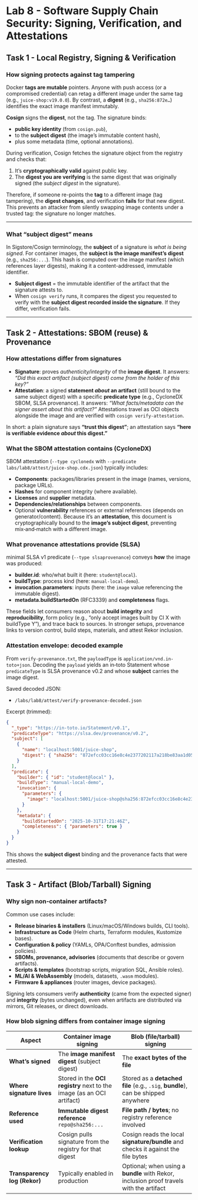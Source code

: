 # Lab 8 - Software Supply Chain Security: Signing, Verification, and Attestations

## Task 1 - Local Registry, Signing & Verification

### How signing protects against tag tampering

Docker **tags are mutable** pointers. Anyone with push access (or a compromised credential) can retag a different image under the same tag (e.g., `juice-shop:v19.0.0`). By contrast, a **digest** (e.g., `sha256:872e…`) identifies the exact image manifest immutably.

**Cosign** signs the **digest**, not the tag. The signature binds:
- **public key identity** (from `cosign.pub`),
- to the **subject digest** (the image’s immutable content hash),
- plus some metadata (time, optional annotations).

During verification, Cosign fetches the signature object from the registry and checks that:
1. It’s **cryptographically valid** against public key.
2. The **digest you are verifying** is the same digest that was originally signed (the *subject digest* in the signature).

Therefore, if someone re-points the **tag** to a different image (tag tampering), the **digest changes**, and verification **fails** for that new digest. This prevents an attacker from silently swapping image contents under a trusted tag: the signature no longer matches.

---

### What “subject digest” means

In Sigstore/Cosign terminology, the **subject** of a signature is *what is being signed*. For container images, the **subject is the image manifest’s digest** (e.g., `sha256:...`). This hash is computed over the image manifest (which references layer digests), making it a content-addressed, immutable identifier.

- **Subject digest** = the immutable identifier of the artifact that the signature attests to.
- When `cosign verify` runs, it compares the digest you requested to verify with the **subject digest recorded inside the signature**. If they differ, verification fails.

---

## Task 2 - Attestations: SBOM (reuse) & Provenance

### How attestations differ from signatures

- **Signature**: proves *authenticity/integrity* of the **image digest**. It answers: *“Did this exact artifact (subject digest) come from the holder of this key?”*
- **Attestation**: a signed **statement _about_ an artifact** (still bound to the same subject digest) with a specific **predicate type** (e.g., CycloneDX SBOM, SLSA provenance). It answers: *“What facts/metadata can the signer assert about this artifact?”* Attestations travel as OCI objects alongside the image and are verified with `cosign verify-attestation`.

In short: a plain signature says **“trust this digest”**; an attestation says **“here is verifiable evidence _about_ this digest.”**

### What the SBOM attestation contains (CycloneDX)

SBOM attestation (`--type cyclonedx` with `--predicate labs/lab8/attest/juice-shop.cdx.json`) typically includes:
- **Components**: packages/libraries present in the image (names, versions, package URLs).
- **Hashes** for component integrity (where available).
- **Licenses** and **supplier** metadata.
- **Dependencies/relationships** between components.
- Optional **vulnerability** references or external references (depends on generator/content).
Because it’s an **attestation**, this document is cryptographically bound to the **image’s subject digest**, preventing mix‑and‑match with a different image.

### What provenance attestations provide (SLSA)

minimal SLSA v1 predicate (`--type slsaprovenance`) conveys **how** the image was produced:
- **builder.id**: who/what built it (here: `student@local`).
- **buildType**: process kind (here: `manual-local-demo`).
- **invocation.parameters**: inputs (here: the `image` value referencing the immutable digest).
- **metadata.buildStartedOn** (RFC3339) and **completeness** flags.

These fields let consumers reason about **build integrity** and **reproducibility**, form policy (e.g., “only accept images built by CI X with buildType Y”), and trace back to sources. In stronger setups, provenance links to version control, build steps, materials, and attest Rekor inclusion.

### Attestation envelope: decoded example

From `verify-provenance.txt`, the `payloadType` is `application/vnd.in-toto+json`. Decoding the `payload` yields an in‑toto Statement whose `predicateType` is SLSA provenance v0.2 and whose **subject** carries the image digest.

Saved decoded JSON:
- `/labs/lab8/attest/verify-provenance-decoded.json`

Excerpt (trimmed):
```json
{
  "_type": "https://in-toto.io/Statement/v0.1",
  "predicateType": "https://slsa.dev/provenance/v0.2",
  "subject": [
    {
      "name": "localhost:5001/juice-shop",
      "digest": { "sha256": "872efcc03cc16e8c4e2377202117a218be83aa1d05eb22297b248a325b400bd7" }
    }
  ],
  "predicate": {
    "builder": { "id": "student@local" },
    "buildType": "manual-local-demo",
    "invocation": {
      "parameters": {
        "image": "localhost:5001/juice-shop@sha256:872efcc03cc16e8c4e2377202117a218be83aa1d05eb22297b248a325b400bd7"
      }
    },
    "metadata": {
      "buildStartedOn": "2025-10-31T17:21:46Z",
      "completeness": { "parameters": true }
    }
  }
}
```

This shows the **subject digest** binding and the provenance facts that were attested.

---

## Task 3 - Artifact (Blob/Tarball) Signing

### Why sign non‑container artifacts?

Common use cases include:
- **Release binaries & installers** (Linux/macOS/Windows builds, CLI tools).
- **Infrastructure as Code** (Helm charts, Terraform modules, Kustomize bases).
- **Configuration & policy** (YAMLs, OPA/Conftest bundles, admission policies).
- **SBOMs, provenance, advisories** (documents that describe or govern artifacts).
- **Scripts & templates** (bootstrap scripts, migration SQL, Ansible roles).
- **ML/AI & WebAssembly** (models, datasets, `.wasm` modules).
- **Firmware & appliances** (router images, device packages).

Signing lets consumers verify **authenticity** (came from the expected signer) and **integrity** (bytes unchanged), even when artifacts are distributed via mirrors, Git releases, or direct downloads.

### How blob signing differs from container image signing

| Aspect | Container image signing | Blob (file/tarball) signing |
|---|---|---|
| **What’s signed** | The **image manifest digest** (subject digest) | The **exact bytes of the file** |
| **Where signature lives** | Stored in the **OCI registry** next to the image (as an OCI artifact) | Stored as a **detached file** (e.g., `.sig`, **bundle**), can be shipped anywhere |
| **Reference used** | **Immutable digest reference** `repo@sha256:...` | **File path / bytes**; no registry reference involved |
| **Verification lookup** | Cosign pulls signature from the registry for that digest | Cosign reads the local **signature/bundle** and checks it against the file bytes |
| **Transparency log (Rekor)** | Typically enabled in production | Optional; when using a **bundle** with Rekor, inclusion proof travels with the artifact |
